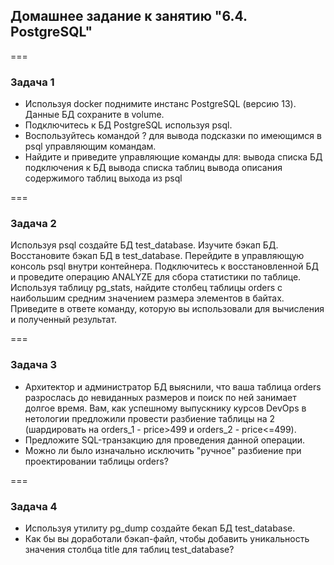 ## Домашнее задание к занятию "6.4. PostgreSQL"


===
### Задача 1

- Используя docker поднимите инстанс PostgreSQL (версию 13). Данные БД сохраните в volume.
- Подключитесь к БД PostgreSQL используя psql.
- Воспользуйтесь командой \? для вывода подсказки по имеющимся в psql управляющим командам.
- Найдите и приведите управляющие команды для:
    вывода списка БД
    подключения к БД
    вывода списка таблиц
    вывода описания содержимого таблиц
    выхода из psql



===
### Задача 2
Используя psql создайте БД test_database.
Изучите бэкап БД.
Восстановите бэкап БД в test_database.
Перейдите в управляющую консоль psql внутри контейнера.
Подключитесь к восстановленной БД и проведите операцию ANALYZE для сбора статистики по таблице.
Используя таблицу pg_stats, найдите столбец таблицы orders с наибольшим средним значением размера элементов в байтах.
Приведите в ответе команду, которую вы использовали для вычисления и полученный результат.

===
### Задача 3
- Архитектор и администратор БД выяснили, что ваша таблица orders разрослась до невиданных размеров и поиск по ней занимает долгое время. Вам, как успешному выпускнику курсов DevOps в нетологии предложили провести разбиение таблицы на 2 (шардировать на orders_1 - price>499 и orders_2 - price<=499).
- Предложите SQL-транзакцию для проведения данной операции.
- Можно ли было изначально исключить "ручное" разбиение при проектировании таблицы orders?

===
### Задача 4

- Используя утилиту pg_dump создайте бекап БД test_database.
- Как бы вы доработали бэкап-файл, чтобы добавить уникальность значения столбца title для таблиц test_database?
